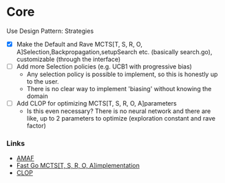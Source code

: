 
# Core
Use Design Pattern: Strategies

- [x] Make the Default and Rave MCTS[T, S, R, O, A]Selection,Backpropagation,setupSearch etc. (basically search.go), customizable (through the interface)
- [ ] Add more Selection policies (e.g. UCB1 with progressive bias)
  - Any selection policy is possible to implement, so this is honestly up to the user.
  - There is no clear way to implement 'biasing' without knowing the domain
- [ ] Add CLOP for optimizing MCTS[T, S, R, O, A]parameters
  - Is this even necessary? There is no neural network and there are like, up to 2 parameters to optimize (exploration constant and rave factor)
  

### Links

- [AMAF](https://users.soe.ucsc.edu/~dph/mypubs/AMAFpaperWithRef.pdf)
- [Fast Go MCTS[T, S, R, O, A]implementation](https://github.com/lukaszlew/libego/blob/master/source/engine/mcts_tree.cpp)
- [CLOP](https://www.remi-coulom.fr/CLOP/CLOP.pdf)